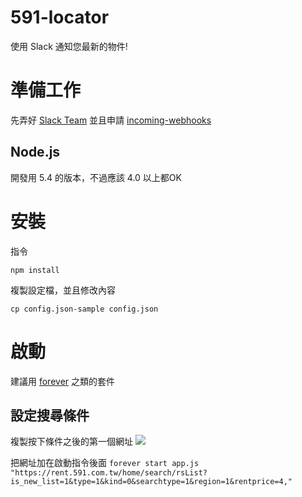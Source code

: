 # 591-locator
使用 Slack 通知您最新的物件!

# 準備工作

先弄好 [Slack Team](http://www.playpcesor.com/2015/06/slack.html) 並且申請 [incoming-webhooks](https://slack.com/apps/A0F7XDUAZ-incoming-webhooks)

## Node.js
開發用 5.4 的版本，不過應該 4.0 以上都OK

# 安裝

指令

`npm install`

複製設定檔，並且修改內容

`cp config.json-sample config.json`

# 啟動
建議用 [forever](https://github.com/foreverjs/forever) 之類的套件

## 設定搜尋條件
複製按下條件之後的第一個網址
![](http://i.imgur.com/9aCDl0F.png)

把網址加在啟動指令後面
`forever start app.js "https://rent.591.com.tw/home/search/rsList?is_new_list=1&type=1&kind=0&searchtype=1&region=1&rentprice=4,"`

